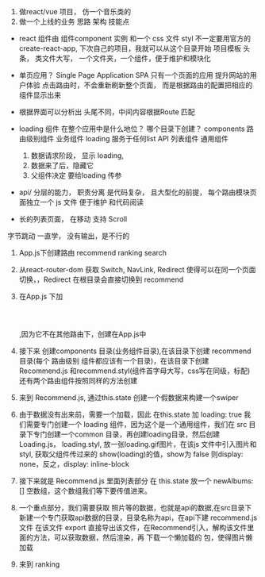 1. 做react/vue 项目， 仿一个音乐类的
2. 做一个上线的业务 思路 架构 技能点

- react 组件由 组件component 实例 和一个 css 文件 styl
不一定要用官方的 create-react-app, 下次自己的项目，我就可以从这个目录开始 项目模板
头条，
类文件大写， 一个文件夹，一个组件，便于维护和模块化
- 单页应用？ Single Page Application  SPA
  只有一个页面的应用
  提升网站的用户体验
  点击路由时，不会重新刷新整个页面， 而是根据路由的配置把相应的组件显示出来  
- 根据界面可以分析出 头尾不同，中间内容根据Route 匹配 

- loading 组件 在整个应用中是什么地位？
  哪个目录下创建？
  components 路由级别组件   业务组件
  loading 服务于任何list API 列表组件  通用组件
  
  1. 数据请求阶段， 显示 loading, 
  2. 数据来了后，隐藏它
  3. 父组件决定  要给loading 传参

- api/ 分层的能力， 职责分离 是代码复杂， 且大型化的前提，
  每个路由模块页面独立一个 js 文件  便于维护 和代码阅读


- 长的列表页面， 在移动 支持 Scroll

字节跳动
一直学， 没有输出，是不行的


1. App.js下创建路由  recommend  ranking  search
2. 从react-router-dom 获取 Switch, NavLink, Redirect  使得可以在同一个页面切换，，Redirect 在根目录会直接切换到<Redirect from="/" to="/recommend"/>  recommend
3. 在App.js 下加 <header></header>,因为它不在其他路由下，创建在App.js中
4. 接下来 创建components 目录(业务组件目录),在该目录下创建 recommend目录(每个 路由级别 组件都应该有一个目录)，在该目录下创建 Recommend.js 和recommend.styl(组件首字母大写，css写在同级，标配)  还有两个路由组件按照同样的方法创建

5. 来到 Recommend.js, 通过this.state 创建一个假数据来构建一个swiper
6. 由于数据没有出来前，需要一个加载，因此 在this.state 加 loading: true 我们需要专门创建一个 loading 组件，因为这个是一个通用组件，我们在 src 目录下专门创建一个common 目录，再创建loading目录，然后创建Loading.js， loading.styl, 放一张loading.gif图片，在该js 文件中引入图片和styl, 获取父组件传过来的 show(loading)的值，show为 false 则display: none，反之，display: inline-block
7. 接下来就是 Recommend.js 里面列表部分  在 this.state 放一个 newAlbums:[] 空数组，这个数组我们等下要传值进来。
8. 一个重点部分，我们需要获取 照片等的数据，也就是api的数据,在src目录下新建一个专门获取api数据的目录，目录名称为api，在api下建 recommend.js 文件 在该文件 export  直接导出该文件，在Recommend引入，解构该文件里面的方法，可以获取数据，然后渲染，再 下载一个懒加载的 包，使得图片懒加载

9. 来到 ranking
